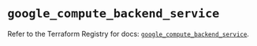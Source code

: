 # `google_compute_backend_service`

Refer to the Terraform Registry for docs: [`google_compute_backend_service`](https://registry.terraform.io/providers/hashicorp/google/5.23.0/docs/resources/compute_backend_service).
